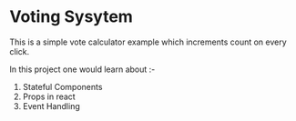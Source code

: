 # Voting Sysytem

This is a simple vote calculator example which increments count on every click.

In this project one would learn about :-

1. Stateful Components
2. Props in react 
3. Event Handling 

